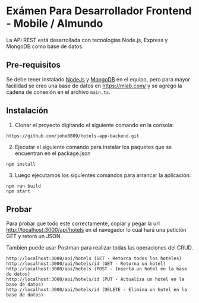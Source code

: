 # Exámen Para Desarrollador Frontend - Mobile / Almundo

La API REST está desarrollada con tecnologías Node.js, Express y MongoDB como base de datos.

## Pre-requisitos

Se debe tener instalado [NodeJs](https://nodejs.org/es/download/) y [MongoDB](https://www.mongodb.com/download-center#atlas) en el equipo, pero para mayor facilidad se creo una base de datos en https://mlab.com/ y se agregó la cadena de conexión en el archivo `main.ts`.



## Instalación

1. Clonar el proyecto digitando el siguiente comando en la consola: 

```
https://github.com/johe8809/hotels-app-backend.git
```
2. Ejecutar el siguiente comando para instalar los paquetes que se encuentran en el package.json

```
npm install
```

3. Luego ejecutamos los siguientes comandos para arrancar la aplicación:

```
npm run build
npm start
```

## Probar 

Para probar que todo este correctamente, copiar y pegar la url [http://localhost:3000/api/hotels](http://localhost:3000/api/hotels) en el navegador lo cual hará una petición GET y retorá un JSON.

Tambien puede usar Postman para realizar todas las operaciones del CRUD.

```
http://localhost:3000/api/hotels (GET - Retorna todos los hoteles)
http://localhost:3000/api/hotels/id (GET - Retorna un hotel)
http://localhost:3000/api/hotels (POST - Inserta un hotel en la base de datos)
http://localhost:3000/api/hotels/id (PUT - Actualiza un hotel en la base de datos)
http://localhost:3000/api/hotels/id (DELETE - Elimina un hotel en la base de datos)
```

